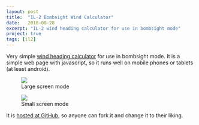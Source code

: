 ```yaml
---
layout: post
title:  "IL-2 Bombsight Wind Calculator"
date:   2018-08-28
excerpt: "IL-2 wind heading calculator for use in bombsight mode"
project: true
tags: [il2]
---
```


Very simple [wind heading calculator](https://nunoi.github.io/il2/il2bcalc.html) for use in bombsight mode. It is a simple web page with javascript, so it runs well on mobile phones or tablets (at least android).

<figure class="">
    <a href="https://i.imgur.com/WKoGRlw.png"><img src="https://i.imgur.com/WKoGRlw.png"></a>
    <figcaption>Large screen mode</figcaption>
</figure>

<figure class="">
    <a href="https://i.imgur.com/GLtninj.png"><img src="https://i.imgur.com/GLtninj.png"></a>
    <figcaption>Small screen mode</figcaption>
</figure>

It is [hosted at GitHub](https://github.com/nunoi/il2bcalc), so anyone can fork it and change it to their liking.
